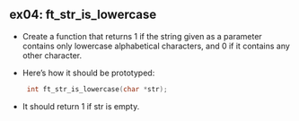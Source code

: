 ## ex04: ft_str_is_lowercase ##

- Create a function that returns 1 if the string given as a parameter contains only lowercase alphabetical characters, and 0 if it contains any other character.
- Here’s how it should be prototyped:

   ```c
    int	ft_str_is_lowercase(char *str);

- It should return 1 if str is empty.
